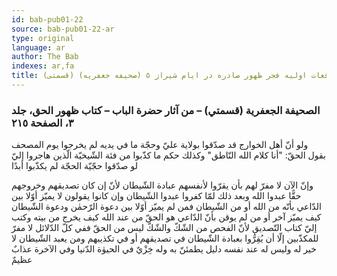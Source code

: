 ```yaml
---
id: bab-pub01-22
source: bab-pub01-22-ar
type: original
language: ar
author: The Bab
indexes: ar,fa
title: بيان واقعات اوليه فجر ظهور صادره در ايام شيراز ٥ (صحيفه جعفريه) (قسمتى)
---
```

### الصحيفة الجعفرية (قسمتي) – من آثار حضرة الباب – كتاب ظهور الحق، جلد ۳، الصفحة ۲۱٥

ولو أنّ أهل الخوارج قد صدّقوا بولاية عليّ وحجّة ما في يديه لم يخرجوا يوم المصحف بقول الحقّ: "أنا كلام الله النّاطق" وكذلك حكم ما كذّبوا من فئة الشّيخيّة الّذين هاجروا إليّ لو صدّقوا حجّيّة الحجّة لم يكذّبوا أبدًا

وإنّ الآن لا مفرّ لهم بأن يقرّوا لأنفسهم عبادة الشّيطان لأنّ إن كان تصديقهم وخروجهم حقًّا عبدوا الله وبعد ذلك لمّا كفروا عبدوا الشّيطان وإن كانوا يقولون لا يميّز أوّلا بين الدّاعي بأنّه من الله أو من الشّيطان فمن لم يميّز أوّلا بين دعوة الرّحمٰن ودعوة الشّيطان كيف يميّز آخر أو من لم يوقن بأنّ الدّاعي هو الحقّ من عند الله كيف يخرج من بيته وكتب إليّ كتاب التّصديق لأنّ الفحص من الشّكّ والشّكّ ليس من الحقّ ففي كلّ الدّلائل لا مفرّ للمكذّبين إلّا أن يُقِرُّوا بعبادة الشّيطان في تصديقهم أو في تكذيبهم ومن يعبد الشّيطان لا خير له وليس له عند نفسه دليل يطمئنّ به وله خِزْيٌ في الحيوٰة الدّنيا وفي الآخرة عذابٌ عظيمٌ